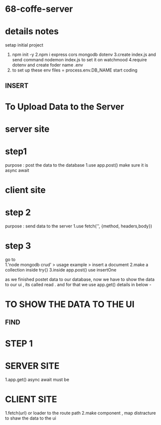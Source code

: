 # 68-coffe-server
# details notes


setap initial project

1. npm init -y 
2.npm i express cors mongodb dotenv
3.create index.js and send command nodemon index.js to set it on watchmood
4.require dotenv and create foder name .env 
5. to set up these env files = process.env.DB_NAME
start coding
 


## INSERT 

# To Upload Data to the Server 
# server site 

# step1
purpose : post the data to the database
1.use app.post()  make sure it is async await

# client site

# step 2
 purpose : send data to the server 
1.use fetch('', {method, headers,body}) 

# step 3
go to  
1.'node mongodb crud' > usage example > insert a document 
2.make a collection inside try{}
3.inside app.post() use insertOne 







as we finished postet data to our database, now we have to show the data to our ui , its called read . and for that we use app.get() details in below - 

# TO SHOW THE DATA TO THE UI 

## FIND
# STEP 1 
# SERVER SITE 
1.app.get() async await must be


# CLIENT SITE 
1.fetch(url) or loader to the route path 
2.make component , map distracture to shaw the data to the ui